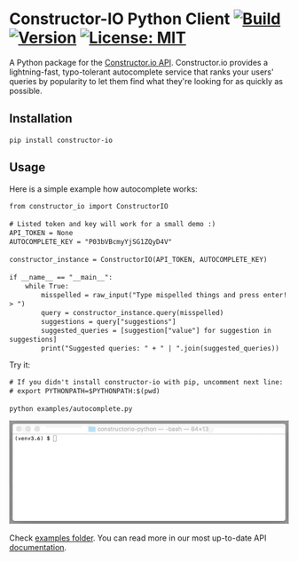 # Constructor-IO Python Client [![Build](https://travis-ci.org/Constructor-io/constructorio-python.svg?branch=master)](https://travis-ci.org/Constructor-io/constructorio-python) [![Version](https://img.shields.io/pypi/v/constructor-io.svg)](https://pypi.python.org/pypi/constructor-io) [![License: MIT](https://img.shields.io/badge/License-MIT-green.svg)](https://opensource.org/licenses/MIT)



A Python package for the [Constructor.io API](http://constructor.io/docs).  Constructor.io provides a lightning-fast, typo-tolerant autocomplete service that ranks your users' queries by popularity to let them find what they're looking for as quickly as possible.

## Installation

```
pip install constructor-io
```

## Usage

Here is a simple example how autocomplete works:
```
from constructor_io import ConstructorIO

# Listed token and key will work for a small demo :)
API_TOKEN = None
AUTOCOMPLETE_KEY = "P03bVBcmyYjSG1ZQyD4V"

constructor_instance = ConstructorIO(API_TOKEN, AUTOCOMPLETE_KEY)

if __name__ == "__main__":
    while True:
        misspelled = raw_input("Type mispelled things and press enter! > ")
        query = constructor_instance.query(misspelled)
        suggestions = query["suggestions"]
        suggested_queries = [suggestion["value"] for suggestion in suggestions]
        print("Suggested queries: " + " | ".join(suggested_queries))
```

Try it:
```
# If you didn't install constructor-io with pip, uncomment next line:
# export PYTHONPATH=$PYTHONPATH:$(pwd)

python examples/autocomplete.py
```

![Run example](https://github.com/Constructor-io/constructorio-python/raw/master/run_example.gif)

Check [examples folder](examples). You can read more in our most up-to-date API [documentation](https://constructor.io/docs/?python#).

